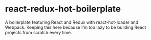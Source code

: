 # react-redux-hot-boilerplate
A boilerplate featuring React and Redux with react-hot-loader and Webpack. Keeping this here because I'm too lazy to be building React projects from scratch every time.
